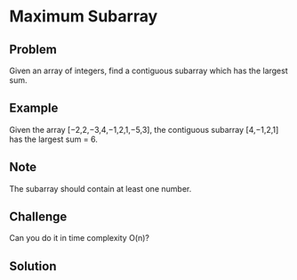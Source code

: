 Maximum Subarray
===


Problem
-------

Given an array of integers, find a contiguous subarray which has the largest sum.

Example
-------

Given the array [−2,2,−3,4,−1,2,1,−5,3], the contiguous subarray [4,−1,2,1] has the largest sum = 6.

Note
----

The subarray should contain at least one number.

Challenge
---------

Can you do it in time complexity O(n)?

Solution
--------

